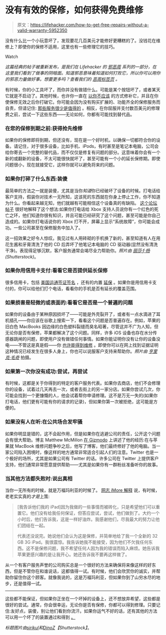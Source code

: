 # 没有有效的保修，如何获得免费维修

> 原文：<https://lifehacker.com/how-to-get-free-repairs-without-a-valid-warranty-5952350>

没有什么比一个小玩意坏了，发现要花几百美元才能修好更糟糕的了。没钱花在维修上？即使你的保修不适用，这里也有一些修理它的技巧。

Watch

*这篇经典的帖子被重新发布，是我们在 Lifehacker 的* [*邪恶周*](https://lifehacker.com/welcome-to-lifehackers-fifth-annual-evil-week-1647621043) *系列的一部分，在这里我们看到了做事的阴暗面。知道邪恶意味着知道如何打败它，所以你可以用你的邪恶力量做好事。想要更多吗？查看我们的* [*恶周标签页*](http://lifehacker.com/tag/evilweek) *。*

有时候，你的小工具坏了，而你并没有做错什么。可能是某个按钮坏了，或者某天它就是不启动了。其他时候，也许你一直在 [以你不应该](https://lifehacker.com/top-10-warranty-voiding-hacks-5676746) 的方式修补它，并且在你使保修无效之后你打破它。你可能会因为没有购买扩展的、功能齐全的保修服务而自责，但请记住: [那些服务很少是值得的](http://lifehacker.com/are-extended-warranties-worth-it-5871487) 。相反，在你屈服并支付数百美元的修理费之前，尝试一下这些东西——无论如何，你都有可能找到替代品。

### 在您的保修到期之前:获得抢先维修

如果你的保修即将到期，但还没有，现在是一个好时机，以确保一切都符合你的设备。请记住，对于很多设备，比如手机、iPods，有时甚至是笔记本电脑，公司会给你寄去一个完整的替代品，而不仅仅是修复有问题的部分。这意味着你会有一个新的或翻新的设备，不太可能很快就坏了，甚至可能有一个小的延长保修期。即使问题很小，现在就接受它，这样你就可以避免将来的问题。

### 如果你打碎了什么东西:装傻

最简单的方法之一就是装傻，尤其是当你*知道*你已经破坏了设备的时候。打电话给客户支持，假装你对技术一无所知，这该死的东西就在你身上停止工作，你不知道为什么。你看起来越无知，他们就越有可能相信这个设备真的有缺陷。 [这个论坛帖子](http://digiex.net/guides-reviews/console-guides/xbox-360-guides/2519-get-your-360-repaired-microsoft-free-even-if-out-warranty.html) 很好地解释了这个想法:如果你打电话给 Xbox 支持人员说你有一个红色的死亡之环，他们知道你很有知识，并且可能已经研究了这个问题，甚至可能是你自己造成的。如果你打电话说你的 Xbox 打不开，屏幕上显示“系统故障”，你可能会成功。一些公司甚至在保修服务中加入了。

这一招效果之好令人惊叹。我见过有人用砖砌的手机换了新的，甚至知道有人在用花生酱和牙膏清洗了他的 CD 后弄坏了他笔记本电脑的 CD 驱动器(显然没有清洗干净)。表现得足够沉默，客户服务通常会竭尽全力帮助你。*照片由* [*丽莎·f·杨*](http://www.shutterstock.com/pic.mhtml?id=72450985)*(Shutterstock)*。

### 如果你用信用卡支付:看看它是否提供延长保修

很多信用卡，包括 [美国运通](https://www.americanexpress.com/us/content/card-benefits/extended-warranty.html)[签证签名](http://usa.visa.com/personal/visa-signature/benefits/warranty-manager.jsp) ，还有的内置 [延保](https://lifehacker.com/skip-the-extended-warranty-use-a-good-credit-card-inst-5697141) 。如果你是用信用卡支付的，你可以给他们打个电话，看看你的手机是否有延长的覆盖范围。

### 如果损害是轻微的或表面的:看看它是否是一个普遍的问题

如果你的设备由于某种原因损坏了——可能是外壳裂开了，或者有一点水滴进了耳机插孔——你应该在谷歌上搜索一下，看看这个问题是否普遍存在。例如，苹果的旧白色 MacBooks 因边缘的白色塑料裂缝而臭名昭著，尽管这并不广为人知，但无论你是否有保修，苹果都解决了这个问题。同样，许多 iOS 设备也存在水分传感器跳闸的问题，即使用户没有做错任何事情。如果你能证明你没有让你的设备没电——不管这是真是假——你 [也许能得到维修](http://www.zdnet.com/blog/hardware/apple-softens-on-water-damaged-ipod-warranty-repairs/11167) 。即使你可以在网上找到证据证明这种情况已经发生在很多人身上，你也可以说服客户支持来帮助你。*照片由* [*亨里克·毛奇*](http://www.flickr.com/photos/henrikmoltke/2275936754/) 拍摄。

### 如果第一次你没有成功:尝试，再尝试

有时候，这都是关于你得到的特定的客户服务代表。如果你去商店，他们不会修理你的设备，试着过几天再去一次，或者去街上的另一家分店。如果你尝试几次，你可能会找到一个更慷慨的人，他会试着帮你申请修理。这不是万无一失的(如果你打电话，他们更有可能有你的请求的记录)，但如果你第一次被拒绝，这可能是方便的。

### 如果没有人在听:在公共场合发牢骚

如果你明显是错的，这不会起作用，但是如果你在逃避公司的责任，公开这个问题会有很大帮助。博主 Matthew McMillon [在 Gizmodo](https://gizmodo.com/retina-macbook-pro-the-best-worst-laptop-ive-ever-owne-5951893) 上讲述了他的经历:在与苹果就 MacBook 维修问题争吵之后，他写了博客，他们最终修好了他的电脑。当一家公司陷入困境时，像这样的地方通常非常适合引起人们的注意。Twitter 也是一个极好的场所，尤其是如果公司有 Twitter 的话。许多公司在 Twitter 上提供客户支持，他们通常非常愿意提供帮助——尤其是如果你有一群粉丝准备听你的故事。

### 当其他方法都失败时:说出真相

当你一无所有的时候，就是万福玛利亚的时候了。 [网志 iMore 解释](http://www.imore.com/apple-nonwarranty-repair-tip) 说，有时候，老老实实真的*才是*上策:

> [我告诉他们我的 iPad]因为我做的一些事情而被砖化，只是希望他们可以重置它。他们没有给我任何保证，但答应尝试，尝试，他们做到了。大约一个小时后，他们告诉我，这是一样好油炸。我感谢他们，尽我最大的努力让他们团结在一起。
> 
> 代表还没说完。她说他们会认为这是保修，并简单地给了我一个全新的 32 GB 3G iPad。我很震惊。我告诉她我不能接受，因为他们不欠我任何东西。这不是保修问题，我不希望任何人因为我的错误而陷入麻烦。她告诉我苹果更感兴趣的是让我开心。她还告诉我不要再这样做了。

从一个有客户服务声誉的公司购买总是一个很好的方法来确保将来像这样的好东西，但是不管你在和谁说话，这都值得一试。有时候，他们会欣赏你的诚实，并帮助你留住你这个顾客。就像我说的，这是万福玛利亚，但如果你到了山穷水尽的地步，还是值得一试。

* * *

这些都不能保证，但如果你正坐在一个坏掉的设备上，还不想放弃希望，这些都是很好的尝试。通常，你会很幸运，无论你是否有保修，你都可以得到修理。只要记住:友好点，装傻，别让他们看到你流汗。如果你运气不好的话，还有其他的方法可以用一个坏了的装置通过和得到 [。](https://lifehacker.com/what-to-do-when-your-phones-buttons-stop-working-5944957)

*标题图片由*[*sirikul*](http://www.shutterstock.com/pic.mhtml?id=94640038)*和*[*DinoZ*](http://www.shutterstock.com/pic.mhtml?id=112359053)*【Shutterstock】*。